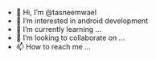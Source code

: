 - 👋 Hi, I’m @tasneemwael
- 👀 I’m interested in android development
- 🌱 I’m currently learning ...
- 💞️ I’m looking to collaborate on ...
- 📫 How to reach me ...

<!---
tasneemwael/tasneemwael is a ✨ special ✨ repository because its `README.md` (this file) appears on your GitHub profile.
You can click the Preview link to take a look at your changes.
--->
